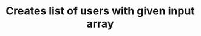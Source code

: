 ---
title: Creates list of users with given input array
api:
  file: petstore-new.json
  operationId: createUsersWithArrayInput
hidden: false
---